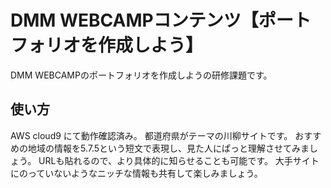 # DMM WEBCAMPコンテンツ【ポートフォリオを作成しよう】
DMM WEBCAMPのポートフォリオを作成しようの研修課題です。
## 使い方
AWS cloud9 にて動作確認済み。
都道府県がテーマの川柳サイトです。
おすすめの地域の情報を5.7.5という短文で表現し、見た人にぱっと理解させてみましょう。
URLも貼れるので、より具体的に知らせることも可能です。
大手サイトにのっていないようなニッチな情報も共有して楽しみましょう。
